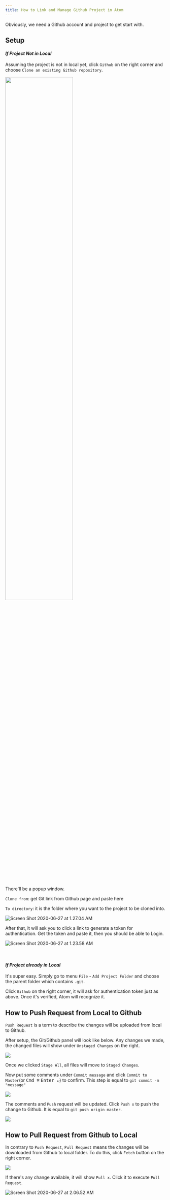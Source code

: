 ```yaml
---
title: How to Link and Manage Github Project in Atom
---
```

Obviously, we need a Github account and project to get start with.

## Setup


#### *If Project Not in Local*

Assuming the project is not in local yet, click `Github` on the right corner and choose `Clone an existing Github repository`.

<img src = "https://i.imgur.com/09xzVh8.png" width = "65%" height = "65%" />

There'll be a popup window.

`Clone from`: get Git link from Github page and paste here

`To directory`: it is the folder where you want to the project to be cloned into.

![Screen Shot 2020-06-27 at 1.27.04 AM](https://i.imgur.com/Ss0gZFt.png)

After that, it will ask you to click a link to generate a token for authentication. Get the token and paste it, then you should be able to Login.

![Screen Shot 2020-06-27 at 1.23.58 AM](https://i.imgur.com/BxPzhNH.png)

<br>

#### *If Project already in Local*

It's super easy. Simply go to menu `File` - `Add Project Folder` and choose the parent folder which contains `.git`.

Click `Github` on the right corner, it will ask for authentication token just as above. Once it's verified, Atom will recognize it.

## How to Push Request from Local to Github

`Push Request` is a term to describe the changes will be uploaded from local to Github.

After setup, the Git/Github panel will look like below. Any changes we made, the changed files will show under `Unstaged Changes` on the right.

![](https://i.imgur.com/g7Mt3zJ.png)

Once we clicked `Stage All`, all files will move to `Staged Changes`.

Now put some comments under `Commit message` and click `Commit to Master`(or <kbd>Cmd ⌘</kbd> <kbd>Enter ↵</kbd>) to confirm. This step is equal to `git commit -m "message"`

![](https://i.imgur.com/4G6n4SX.png)

The comments and `Push` request will be updated. Click `Push x` to push the change to Github. It is equal to `git push origin master`.

![](https://i.imgur.com/o8A8ues.png)

## How to Pull Request from Github to Local

In contrary to `Push Request`, `Pull Request` means the changes will be downloaded from Github to local folder. To do this, click `Fetch` button on the right corner.

![](https://i.imgur.com/Q2mHYjY.png)

If there's any change available, it will show `Pull x`. Click it to execute `Pull Request`.

![Screen Shot 2020-06-27 at 2.06.52 AM](https://i.imgur.com/yUFaOQB.png)
